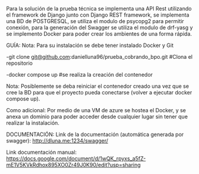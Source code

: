 Para la solución de la prueba técnica se implementa una API Rest utilizando el framework de Django junto con Django REST framework, se implementa una BD de POSTGRESQL, se utiliza el modulo de psycopg2 para permitir conexión, para la generación del Swagger se utiliza el modulo de drf-yasg y se implemento Docker para poder crear los ambientes de una forma rápida.

GUÍA:
Nota: Para su instalación se debe tener instalado Docker y Git

-git clone git@github.com:danielluna96/prueba_cobrando_bpo.git #Clona el repositorio

-docker compose up #se realiza la creación del contenedor

Nota: Posiblemente se deba reiniciar el contenedor creado una vez que se cree la BD para que el proyecto pueda conectarse (volver a ejecutar docker compose up).

Como adicional: Por medio de una VM de azure se hostea el Docker, y se anexa un dominio para poder acceder desde cualquier lugar sin tener que realizar la instalación.

DOCUMENTACIÓN:
Link de la documentación (automática generada por swagger):
http://dluna.me:1234/swagger/

Link documentación manual:
https://docs.google.com/document/d/1wQK_rpyxs_a5fZ-mE1V5KVkRdhox895XO0Zr49J0K90/edit?usp=sharing
